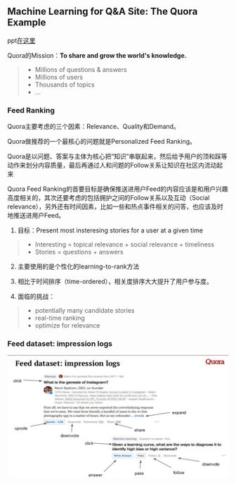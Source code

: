 ##  Machine Learning for Q&A Site: The Quora Example

ppt[在这里](http://slideshare.neatcn.com/xamat/machine-learning-for-qa-sites-the-quora-example)

Quora的Mission：**To share and grow the world's knowledge.**

> * Millions of questions & answers
> * Millions of users
> * Thousands of topics
> * ...

### Feed Ranking

Quora主要考虑的三个因素：Relevance、Quality和Demand。

Quora做推荐的一个最核心的问题就是Personalized Feed Ranking。

Quora是以问题、答案与主体为核心把“知识”串联起来，然后给予用户的顶和踩等动作来划分内容质量，最后再通过人和问题的Follow关系让知识在社区内流动起来

Quora Feed Ranking的首要目标是确保推送进用户Feed的内容应该是和用户兴趣高度相关的，其次还要考虑的包括拥护之间的Follow关系以及互动（Social relevance），另外还有时间因素，比如一些和热点事件相关的问答，也应该及时地推送进用户Feed。

1. 目标：Present most insteresing stories for a user at a given time

  > - Interesting = topical relevance + social relevance + timeliness
  > - Stories = questions + answers

2. 主要使用的是个性化的learning-to-rank方法

3. 相比于时间排序（time-ordered），相关度排序大大提升了用户参与度。

4. 面临的挑战：
  > - potentially many candidate stories
  > - real-time ranking
  > - optimize for relevance

### Feed dataset: impression logs

![](/raw/fig1.png?raw=true)
